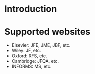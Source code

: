 # Introduction

# Supported websites

* Elsevier: JFE, JME, JBF, etc.
* Wiley: JF, etc.
* Oxford: RFS, etc.
* Cambridge: JFQA, etc.
* INFORMS: MS, etc.